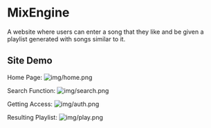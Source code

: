 # MixEngine

A website where users can enter a song that they like and be given a playlist generated with songs similar to it. 

## Site Demo  

Home Page: 
![img/home.png](https://github.com/mkro298/playlistGen/blob/main/img/home.png?raw=true)

Search Function: 
![img/search.png](https://github.com/mkro298/playlistGen/blob/main/img/search.png?raw=true)

Getting Access: 
![img/auth.png](https://github.com/mkro298/playlistGen/blob/main/img/auth.png?raw=true)

Resulting Playlist: 
![img/play.png](https://github.com/mkro298/playlistGen/blob/main/img/play.png?raw=true)
